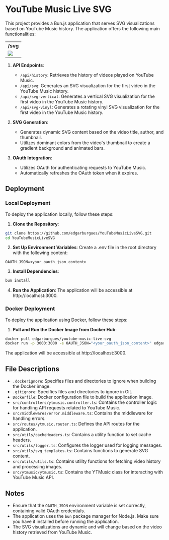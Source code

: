 # YouTube Music Live SVG

This project provides a Bun.js application that serves SVG visualizations based on YouTube Music history. The application offers the following main functionalities:

<table align="center">
  <tr>
    <td colspan="" align="center">
      <strong>/svg</strong>
    </td>
  </tr>
  <tr>
    <td>
      <img src="https://youtubemusiclivesvg.azurewebsites.net/api/svg-vinyl" />
    </td>
  </tr>
</table>

1. **API Endpoints**:

   - `/api/history`: Retrieves the history of videos played on YouTube Music.
   - `/api/svg`: Generates an SVG visualization for the first video in the YouTube Music history.
   - `/api/svg-vertical`: Generates a vertical SVG visualization for the first video in the YouTube Music history.
   - `/api/svg-vinyl`: Generates a rotating vinyl SVG visualization for the first video in the YouTube Music history.

2. **SVG Generation**:

   - Generates dynamic SVG content based on the video title, author, and thumbnail.
   - Utilizes dominant colors from the video's thumbnail to create a gradient background and animated bars.

3. **OAuth Integration**:
   - Utilizes OAuth for authenticating requests to YouTube Music.
   - Automatically refreshes the OAuth token when it expires.

## Deployment

### Local Deployment

To deploy the application locally, follow these steps:

1. **Clone the Repository**:

```sh
git clone https://github.com/edgarburgues/YouTubeMusicLiveSVG.git
cd YouTubeMusicLiveSVG
```

2. **Set Up Environment Variables**:
   Create a .env file in the root directory with the following content:

```
OAUTH_JSON=<your_oauth_json_content>
```

3. **Install Dependencies**:

```sh
bun install
```

4. **Run the Application**:
   The application will be accessible at http://localhost:3000.

### Docker Deployment

To deploy the application using Docker, follow these steps:

1. **Pull and Run the Docker Image from Docker Hub**:

```sh
docker pull edgarburgues/youtube-music-live-svg
docker run -p 3000:3000 -e OAUTH_JSON="<your_oauth_json_content>" edgarburgues/youtube-music-live-svg
```

The application will be accessible at http://localhost:3000.

## File Descriptions

- `.dockerignore`: Specifies files and directories to ignore when building the Docker image.
- `.gitignore`: Specifies files and directories to ignore in Git.
- `Dockerfile`: Docker configuration file to build the application image.
- `src/controllers/ytmusic.controller.ts`: Contains the controller logic for handling API requests related to YouTube Music.
- `src/middlewares/error.middleware.ts`: Contains the middleware for handling errors.
- `src/routes/ytmusic.router.ts`: Defines the API routes for the application.
- `src/utils/cacheHeaders.ts`: Contains a utility function to set cache headers.
- `src/utils/logger.ts`: Configures the logger used for logging messages.
- `src/utils/svg_templates.ts`: Contains functions to generate SVG content.
- `src/utils/utils.ts`: Contains utility functions for fetching video history and processing images.
- `src/ytmusic/ytmusic.ts`: Contains the YTMusic class for interacting with YouTube Music API.

## Notes

- Ensure that the `OAUTH_JSON` environment variable is set correctly, containing valid OAuth credentials.
- The application uses the `bun` package manager for Node.js. Make sure you have it installed before running the application.
- The SVG visualizations are dynamic and will change based on the video history retrieved from YouTube Music.
